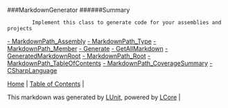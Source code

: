 ###MarkdownGenerator
######Summary

            Implement this class to generate code for your assemblies and projects
            
[ - MarkdownPath_Assembly](MarkdownGenerator_MarkdownPath_Assembly.md)
[ - MarkdownPath_Type](MarkdownGenerator_MarkdownPath_Type.md)
[ - MarkdownPath_Member](MarkdownGenerator_MarkdownPath_Member.md)
[ - Generate](MarkdownGenerator_Generate.md)
[ - GetAllMarkdown](MarkdownGenerator_GetAllMarkdown.md)
[ - GeneratedMarkdownRoot](MarkdownGenerator_GeneratedMarkdownRoot.md)
[ - MarkdownPath_Root](MarkdownGenerator_MarkdownPath_Root.md)
[ - MarkdownPath_TableOfContents](MarkdownGenerator_MarkdownPath_TableOfContents.md)
[ - MarkdownPath_CoverageSummary](MarkdownGenerator_MarkdownPath_CoverageSummary.md)
[ - CSharpLanguage](MarkdownGenerator_CSharpLanguage.md)

[Home](../../README.md) | [Table of Contents](../../TableOfContents.md) | 


This markdown was generated by [LUnit](https://github.com/CodeSingularity/LUnit), powered by [LCore](https://github.com/CodeSingularity/LCore) | 

